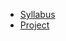 - [Syllabus](syllabus)
- [Project](project)
<!-- - [AI Policy](ai-policy) -->
<!-- - [Course Schedule](schedule) -->
<!-- - [Teaching Team](teaching-team) -->
<!-- - [Lecture Notes](lecture-notes) -->
<!-- - [Assignments & Labs](assignment-lab-details) -->
<!-- - [Project](project) -->
<!-- - [Resources](resources) -->
<!-- - [Feedback](feedback) -->
<!-- - **LMS Links**
- [![Calendar Icon](https://icongr.am/fontawesome/calendar.svg?size=16&color=808080)Calendar](https://canvas.sfu.ca/courses/44038/calendar)
- [![Assignments Icon](https://icongr.am/fontawesome/pencil.svg?size=16&color=808080)Assignments](https://canvas.sfu.ca/courses/44038/assignments )
- [![Quizzes Icon](https://icongr.am/fontawesome/check-circle.svg?size=16&color=808080)Quizzes](https://canvas.sfu.ca/courses/44038/quizzes)
- [![Class Discussions Icon](https://icongr.am/fontawesome/comments-o.svg?size=16&color=808080)Class Discussions](https://canvas.sfu.ca/courses/44038/discussion_topics)
- [![Grades Icon](https://icongr.am/fontawesome/calculator.svg?size=16&color=808080)Grades](https://canvas.sfu.ca/courses/44038/gradebook)
- [![Syllabus Icon](https://icongr.am/fontawesome/list.svg?size=16&color=808080)Syllabus](https://canvas.sfu.ca/courses/44038/assignments/syllabus) -->